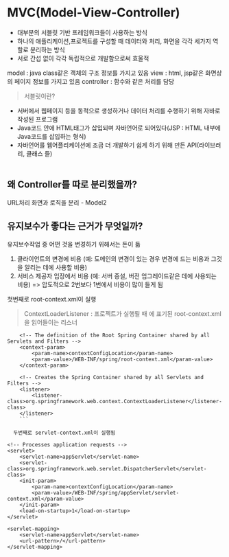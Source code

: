 # MVC(Model-View-Controller)
* 대부분의 서블릿 기반 프레임워크들이 사용하는 방식
* 하나의 애플리케이션,프로젝트를 구성할 때 데이터와 처리, 화면을 각각 세가지 역할로 분리하는 방식
* 서로 간섭 없이 각각 독립적으로 개발함으로써 효울적

model : java class같은 객체의 구조 정보를 가지고 있음
view : html, jsp같은 화면상의 페이지 정보를 가지고 있음
controller : 함수와 같은 처리를 담당
<br>

> 서블릿이란?
- 서버에서 웹페이지 등을 동적으로 생성하거나 데이터 처리를 수행하기 위해 자바로 작성된 프로그램
- Java코드 안에 HTML태그가 삽입되며 자바언어로 되어있다(JSP : HTML 내부에 Java코드를 삽입하는 형식)
- 자바언어를 웹어플리케이션에 조금 더 개발하기 쉽게 하기 위해 만든 API(라이브러리, 클래스 들)
<br><br>

## 왜 Controller를 따로 분리했을까?
URL처리
화면과 로직을 분리 - Model2

## 유지보수가 좋다는 근거가 무엇일까?
유지보수작업 중 어떤 것을 변경하기 위해서는 돈이 듦
1. 클라이언트의 변경에 비용 (예: 도메인의 변경이 있는 경우 변경에 드는 비용과 그것을 알리는 데에 사용할 비용)
2. 서비스 제공자 입장에서 비용 (예: 서버 증설, 버전 업그레이드같은 데에 사용되는 비용)
=> 압도적으로 2번보다 1번에서 비용이 많이 들게 됨

첫번째로 root-context.xml이 실행
> ContextLoaderListener : 프로젝트가 실행될 때 <context-param>에 표기된 root-context.xml을 읽어들이는 리스너
```
	<!-- The definition of the Root Spring Container shared by all Servlets and Filters -->
	<context-param>
		<param-name>contextConfigLocation</param-name>
		<param-value>/WEB-INF/spring/root-context.xml</param-value>
	</context-param>

	<!-- Creates the Spring Container shared by all Servlets and Filters -->
	<listener>
		<listener-class>org.springframework.web.context.ContextLoaderListener</listener-class>
	</listener>
	```
  
  두번째로 servlet-context.xml이 실행됨
  ```
	<!-- Processes application requests -->
	<servlet>
		<servlet-name>appServlet</servlet-name>
		<servlet-class>org.springframework.web.servlet.DispatcherServlet</servlet-class>
		<init-param>
			<param-name>contextConfigLocation</param-name>
			<param-value>/WEB-INF/spring/appServlet/servlet-context.xml</param-value>
		</init-param>
		<load-on-startup>1</load-on-startup>
	</servlet>
		
	<servlet-mapping>
		<servlet-name>appServlet</servlet-name>
		<url-pattern>/</url-pattern>
	</servlet-mapping>

</web-app>

```
